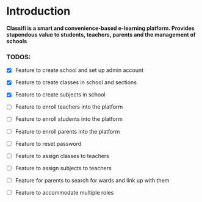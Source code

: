 # Introduction 
**Classifi is a smart and convenience-based e-learning platform. Provides stupendous value to students, 
teachers, parents and the management of schools**



### TODOS: 
- [x] Feature to create school and set up admin account
- [x] Feature to create classes in school and sections
- [x] Feature to create subjects in school 
- [ ] Feature to enroll teachers into the platform
- [ ] Feature to enroll students into the platform 
- [ ] Feature to enroll parents into the platform 
- [ ] Feature to reset password
- [ ] Feature to assign classes to teachers 
- [ ] Feature to assign subjects to teachers 
- [ ] Feature for parents to search for wards and link up with them 
- [ ] Feature to accommodate multiple roles 



